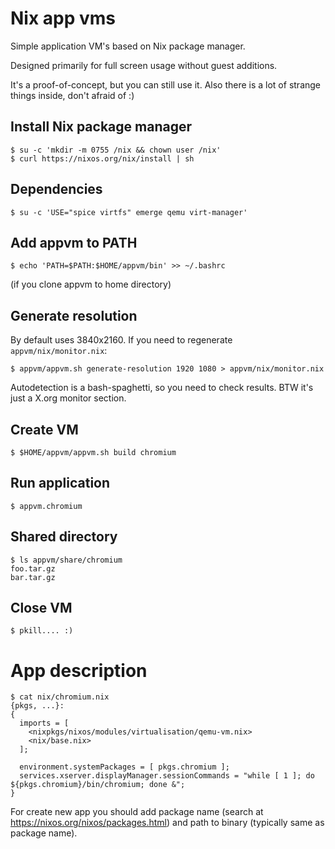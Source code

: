 # Nix app vms

Simple application VM's based on Nix package manager.

Designed primarily for full screen usage without guest additions.

It's a proof-of-concept, but you can still use it. Also there is a lot of strange things inside, don't afraid of :)

## Install Nix package manager

    $ su -c 'mkdir -m 0755 /nix && chown user /nix'
    $ curl https://nixos.org/nix/install | sh

## Dependencies

    $ su -c 'USE="spice virtfs" emerge qemu virt-manager'

## Add appvm to PATH

    $ echo 'PATH=$PATH:$HOME/appvm/bin' >> ~/.bashrc

(if you clone appvm to home directory)

## Generate resolution

By default uses 3840x2160. If you need to regenerate `appvm/nix/monitor.nix`:

    $ appvm/appvm.sh generate-resolution 1920 1080 > appvm/nix/monitor.nix

Autodetection is a bash-spaghetti, so you need to check results. BTW it's just a X.org monitor section.

## Create VM

    $ $HOME/appvm/appvm.sh build chromium

## Run application

    $ appvm.chromium

## Shared directory

    $ ls appvm/share/chromium
    foo.tar.gz
    bar.tar.gz

## Close VM

    $ pkill.... :)

# App description

    $ cat nix/chromium.nix
    {pkgs, ...}:
    {
      imports = [
        <nixpkgs/nixos/modules/virtualisation/qemu-vm.nix>
        <nix/base.nix>
      ];

      environment.systemPackages = [ pkgs.chromium ];
      services.xserver.displayManager.sessionCommands = "while [ 1 ]; do ${pkgs.chromium}/bin/chromium; done &";
    }

For create new app you should add package name (search at https://nixos.org/nixos/packages.html) and path to binary (typically same as package name).
